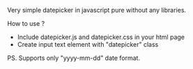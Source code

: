 Very simple datepicker in javascript pure without any libraries.

How to use ?

- Include datepicker.js and datepicker.css in your html page
- Create input text element with "datepicker" class

PS. Supports only "yyyy-mm-dd" date format.

